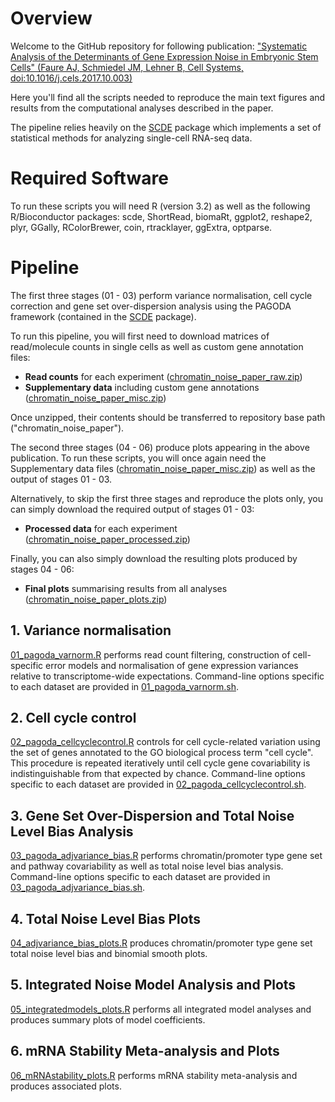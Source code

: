 # Overview

Welcome to the GitHub repository for following publication:
["Systematic Analysis of the Determinants of Gene Expression Noise in Embryonic Stem Cells" (Faure AJ, Schmiedel JM, Lehner B, Cell Systems, doi:10.1016/j.cels.2017.10.003)](https://www.cell.com/cell-systems/abstract/S2405-4712(17)30440-4)

Here you'll find all the scripts needed to reproduce the main text figures and results from the computational analyses described in the paper.

The pipeline relies heavily on the [SCDE](https://github.com/hms-dbmi/scde) package which implements a set of statistical methods for analyzing single-cell RNA-seq data.

# Required Software

To run these scripts you will need R (version 3.2) as well as the following R/Bioconductor packages: scde, ShortRead, biomaRt, ggplot2, reshape2, plyr, GGally, RColorBrewer, coin, rtracklayer, ggExtra, optparse.

# Pipeline

The first three stages (01 - 03) perform variance normalisation, cell cycle correction and gene set over-dispersion analysis using the PAGODA framework (contained in the [SCDE](https://github.com/hms-dbmi/scde) package).

To run this pipeline, you will first need to download matrices of read/molecule counts in single cells as well as custom gene annotation files: 

* **Read counts** for each experiment ([chromatin_noise_paper_raw.zip](https://www.dropbox.com/s/13a3ddosp4ojopc/chromatin_noise_paper_raw.zip?dl=0))
* **Supplementary data** including custom gene annotations ([chromatin_noise_paper_misc.zip](https://www.dropbox.com/s/5q4ch3y7a5szgjb/chromatin_noise_paper_misc.zip?dl=0))

Once unzipped, their contents should be transferred to repository base path ("chromatin_noise_paper").

The second three stages (04 - 06) produce plots appearing in the above publication. To run these scripts, you will once again need the Supplementary data files ([chromatin_noise_paper_misc.zip](https://www.dropbox.com/s/5q4ch3y7a5szgjb/chromatin_noise_paper_misc.zip?dl=0)) as well as the output of stages 01 - 03.

Alternatively, to skip the first three stages and reproduce the plots only, you can simply download the required output of stages 01 - 03:

* **Processed data** for each experiment ([chromatin_noise_paper_processed.zip](https://www.dropbox.com/s/wurwzs5ihwngwhk/chromatin_noise_paper_processed.zip?dl=0))

Finally, you can also simply download the resulting plots produced by stages 04 - 06:

* **Final plots** summarising results from all analyses ([chromatin_noise_paper_plots.zip](https://www.dropbox.com/s/3fyxd38owur5d3u/chromatin_noise_paper_plots.zip?dl=0))

## 1. Variance normalisation

[01\_pagoda\_varnorm.R](./01_pagoda_varnorm.R) performs read count filtering, construction of cell-specific error models and normalisation of gene expression variances relative to transcriptome-wide expectations. Command-line options specific to each dataset are provided in [01\_pagoda\_varnorm.sh](./01_pagoda_varnorm.sh).

## 2. Cell cycle control

[02\_pagoda\_cellcyclecontrol.R](./02_pagoda_cellcyclecontrol.R) controls for cell cycle-related variation using the set of genes annotated to the GO biological process term "cell cycle". This procedure is repeated iteratively until cell cycle gene covariability is indistinguishable from that expected by chance. Command-line options specific to each dataset are provided in [02\_pagoda\_cellcyclecontrol.sh](./02_pagoda_cellcyclecontrol.sh).

## 3. Gene Set Over-Dispersion and Total Noise Level Bias Analysis

[03\_pagoda\_adjvariance\_bias.R](./03_pagoda_adjvariance_bias.R) performs chromatin/promoter type gene set and pathway covariability as well as total noise level bias analysis. Command-line options specific to each dataset are provided in [03\_pagoda\_adjvariance\_bias.sh](./03_pagoda_adjvariance_bias.sh).

## 4. Total Noise Level Bias Plots

[04\_adjvariance\_bias\_plots.R](./04_adjvariance_bias_plots.R) produces chromatin/promoter type gene set total noise level bias and binomial smooth plots.

## 5. Integrated Noise Model Analysis and Plots

[05\_integratedmodels\_plots.R](./05_integratedmodels_plots.R) performs all integrated model analyses and produces summary plots of model coefficients.

## 6. mRNA Stability Meta-analysis and Plots

[06\_mRNAstability\_plots.R](./06_mRNAstability_plots.R) performs mRNA stability meta-analysis and produces associated plots.



